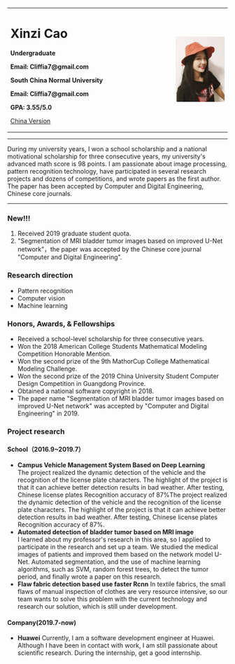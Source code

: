 <div>
<table border="0">
  <tr>
    <td width="75%">
      <h1>Xinzi Cao</h1>
      <p><b>Undergraduate</b></p>
      <p><b></b></p>
      <p><b>Email: Cliffia7@gmail.com</b></p>
      <p><b>South China Normal University</b></p>
      <p><b>Email: Cliffia7@gmail.com</b></p>
      <p><b>GPA: 3.55/5.0</b></p>
      <p><a href="/index-ch.md">China Version</a></p>
    </td>
    <td width="25%">
      <img src="/caoxinzi.jpg" width="100%">
    </td>
  </tr>
</table>
</div>

---

During my university years, I won a school scholarship and a national motivational scholarship for three consecutive years, my university's advanced math score is 98 points. I am passionate about image processing, pattern recognition technology, have participated in several research projects and dozens of competitions, and wrote papers as the first author. The paper has been accepted by Computer and Digital Engineering, Chinese core journals.


---

### New!!!
1. Received 2019 graduate student quota.
2. "Segmentation of MRI bladder tumor images based on improved U-Net network"，the paper was accepted by the Chinese core journal "Computer and Digital Engineering".

### Research direction
- Pattern recognition
- Computer vision
- Machine learning

### Honors, Awards, & Fellowships
- Received a school-level scholarship for three consecutive years.
- Won the 2018 American College Students Mathematical Modeling Competition Honorable Mention.
- Won the second prize of the 9th MathorCup College Mathematical Modeling Challenge.
- Won the second prize of the 2019 China University Student Computer Design Competition in Guangdong Province.
- Obtained a national software copyright in 2018.
- The paper name "Segmentation of MRI bladder tumor images based on improved U-Net network" was accepted by "Computer and Digital Engineering" in 2019.

### Project research
#### School（2016.9~2019.7）
- **Campus Vehicle Management System Based on Deep Learning**  
The project realized the dynamic detection of the vehicle and the recognition of the license plate characters. The highlight of the project is that it can achieve better detection results in bad weather. After testing, Chinese license plates Recognition accuracy of 87%The project realized the dynamic detection of the vehicle and the recognition of the license plate characters. The highlight of the project is that it can achieve better detection results in bad weather. After testing, Chinese license plates Recognition accuracy of 87%.
- **Automated detection of bladder tumor based on MRI image**  
I learned about my professor's research in this area, so I applied to participate in the research and set up a team. We studied the medical images of patients and improved them based on the network model U-Net. Automated segmentation, and the use of machine learning algorithms, such as SVM, random forest trees, to detect the tumor period, and finally wrote a paper on this research.
- **Flaw fabric detection based use faster Rcnn**
In textile fabrics, the small flaws of manual inspection of clothes are very resource intensive, so our team wants to solve this problem with the current technology and research our solution, which is still under development.

#### Company(2019.7-now)
- **Huawei**
Currently, I am a software development engineer at Huawei. Although I have been in contact with work, I am still passionate about scientific research. During the internship, get a good internship.

